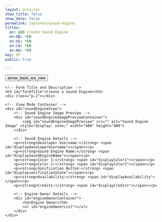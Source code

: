 ```yaml
---
layout: articles
show_title: false
show_date: false
permalink: /xplorer/sound-engine
titles:
  en: &EN Create Sound Engine
  en-GB: *EN
  en-US: *EN
  en-CA: *EN
  en-AU: *EN
key: IP
public: true

---
```


<!-- Sound Engine Form Container -->
<div class="form-container">
    <!-- Back Button -->
    <div class="button-container">
        <div class="back-button-container">
            <a href="/voyage" title="Back to Voyage">
                <button id="backButton" class="btn button--outline-primary button--circle">
                    <span class="material-symbols-outlined">arrow_back_ios_new</span>
                </button>
            </a>
        </div>
    </div>

    <!-- Form Title and Description -->
    <h3 id="formTitle">Create a Sound Engine</h3>
    <div class="p-2"></div>

    <!-- View Mode Container -->
    <div id="soundEngineView">
        <!-- Sound Engine Image Preview -->
        <div id="soundEngineImagePreviewContainer">
            <img id="soundEngineImagePreview" src="" alt="Sound Engine Image" style="display: none;" width="480" height="480">
        </div>

        <!-- Sound Engine Details -->
        <p><strong>Developer Username:</strong> <span id="displayDeveloperUsername"></span></p>
        <p><strong>Sound Engine Name:</strong> <span id="displaySoundEngineName"></span></p>
        <p><strong>Color 1:</strong> <span id="displayColor1"></span></p>
        <p><strong>Color 2:</strong> <span id="displayColor2"></span></p>
        <p><strong>Sonification Button:</strong> <span id="displaysonificationState"></span></p>
        <p><strong>Availability:</strong> <span id="displayAvailability"></span></p>
        <p><strong>Credits:</strong> <span id="displayCredits"></span></p>

        <!-- Engine Owner Details -->
        <div id="engineOwnerContainer">
            <h4>Engine Owner</h4>
            <ul id="engineOwnerList"></ul>
        </div>
    </div>
</div>
<div id="toastContainer" class="toast-container"></div>

<script>
document.addEventListener('DOMContentLoaded', function() {
    const userId = localStorage.getItem('userId'); 
    const urlParams = new URLSearchParams(window.location.search);
    const engineId = urlParams.get('engineId'); // Retrieve engineId from the URL

    const formTitle = document.getElementById('formTitle');
    const soundEngineView = document.getElementById('soundEngineView');
    const soundEngineImagePreview = document.getElementById('soundEngineImagePreview');
    const engineOwnerList = document.getElementById('engineOwnerList');

    // Check if engineId is present in the URL
    if (engineId) {
        formTitle.innerText = 'Sound Engine Details';
        loadSoundEngineDetails(engineId);
    } else {
        showToast('Sound Engine ID not provided in the URL.', 'error');
    }

function loadSoundEngineDetails(soundEngineId) {
    const userId = localStorage.getItem('userId'); // Retrieve the logged-in user's ID

    fetch(`https://media.maar.world:443/api/soundEngines/${soundEngineId}`)
        .then(response => {
            console.log('Response status:', response.status);
            return response.json();
        })
        .then(data => {
            console.log('Received data:', data);

            if (data.success && data.soundEngine) {
                const soundEngine = data.soundEngine;
                console.log('Sound engine data is available:', soundEngine);

                // Check if the sound engine is public or if the current user is the owner
                if (soundEngine.isPublic || soundEngine.ownerId === userId) {
                    populateViewMode(soundEngine);
                    showOwnerDetails(soundEngine.ownerDetails);
                } else {
                    console.log('Sound engine is not public and user is not the owner. Redirecting to /voyage.');
                    showToast('This sound engine is private.', 'error');
                    setTimeout(() => {
                        window.location.href = '/voyage';
                    }, 2000);
                }
            } else {
                console.log('Failed to load sound engine details.');
                showToast(data.message || 'Failed to load sound engine details.', 'error');
                setTimeout(() => {
                    window.location.href = '/voyage';
                }, 2000);
            }
        })
        .catch(error => {
            console.error('Error loading sound engine details:', error);
            showToast('An error occurred while loading sound engine details.', 'error');
            setTimeout(() => {
                window.location.href = '/voyage';
            }, 2000);
        });
}


    function populateViewMode(soundEngine) {
        document.getElementById('displayDeveloperUsername').innerText = soundEngine.developerUsername;
        document.getElementById('displaySoundEngineName').innerText = soundEngine.soundEngineName;
        document.getElementById('displayColor1').innerText = soundEngine.color1;
        document.getElementById('displayColor2').innerText = soundEngine.color2;
        document.getElementById('displaysonificationState').innerText = soundEngine.sonificationState ? 'Enabled' : 'Disabled';
        document.getElementById('displayAvailability').innerText = soundEngine.isPublic ? 'Public' : 'Private';
        document.getElementById('displayCredits').innerText = soundEngine.credits || 'No credits provided';

        if (soundEngine.soundEngineImage) {
            soundEngineImagePreview.src = `https://media.maar.world${encodeURI(soundEngine.soundEngineImage)}`;
            soundEngineImagePreview.style.display = 'block';
        } else {
            soundEngineImagePreview.style.display = 'none';
        }
    }

    function showOwnerDetails(ownerDetails) {
        if (ownerDetails) {
            engineOwnerList.innerHTML = `
                <li class="user-list-item">
                    <div class="user-profile-pic">
                        <img src="https://media.maar.world${ownerDetails.profileImage || '/https://media.maar.world/uploads/default/default-profile.jpg'}" alt="${ownerDetails.username}">
                    </div>
                    <div class="user-details">
                        <div class="user-display-name">${ownerDetails.displayName || 'Unknown'}</div>
                        <div class="user-username">
                            <a href="/xplorer/?username=${ownerDetails.username}" target="_self">@${ownerDetails.username || 'Unknown'}</a>
                        </div>
                    </div>
                </li>`;
        } else {
            engineOwnerList.innerHTML = '<li>No owner details available.</li>';
        }
    }

    // Toast function for showing messages
function showToast(message, type = 'success') {
    const toastContainer = document.getElementById('toastContainer');
    if (!toastContainer) {
        console.error('Toast container element not found');
        return; // Exit the function if the toast container is missing
    }

    const toast = document.createElement('div');
    const toastId = `toast_${Date.now()}`;
    toast.classList.add('toast');
    toast.setAttribute('id', toastId);
    if (type === 'success') {
        toast.classList.add('success');
    } else if (type === 'error') {
        toast.classList.add('error');
    }
    toast.textContent = message;
    toastContainer.appendChild(toast);

    setTimeout(() => {
        toast.classList.add('show');
    }, 100);

    setTimeout(() => {
        toast.classList.remove('show');
        setTimeout(() => {
            const toastElem = document.getElementById(toastId);
            if (toastElem) {
                toastElem.remove();
            }
        }, 500);
    }, 3000);
}

});
</script>
